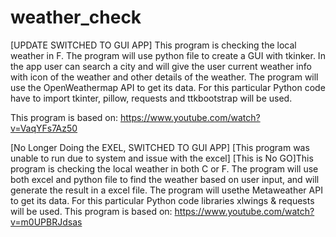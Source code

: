 # weather_check
[UPDATE SWITCHED TO GUI APP]
This program is checking the local weather in F. The program will use python file to create a GUI with tkinker. In the  app user can search a city and will give the user current weather info with icon of the weather and other details of the weather. The program will use the OpenWeathermap API to get its data. For this particular Python code have to import tkinter, pillow, requests and ttkbootstrap will be used.

This program is based on: https://www.youtube.com/watch?v=VaqYFs7Az50

[No Longer Doing the EXEL, SWITCHED TO GUI APP]
[This program was unable to run due to system and issue with the excel]
[This is No GO]This program is checking the local weather in both C or F. The program will use both excel and python file to find the weather based on user input, and will generate the result in a excel file. The program will usethe Metaweather API to get its data. For this particular Python code libraries xlwings & requests will be used. This program is based on: https://www.youtube.com/watch?v=m0UPBRJdsas


